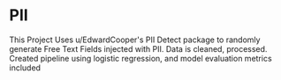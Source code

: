 # PII
This Project Uses u/EdwardCooper's PII Detect package to randomly generate Free Text Fields injected with PII. Data is cleaned, processed. Created pipeline using logistic regression, and model evaluation metrics included
